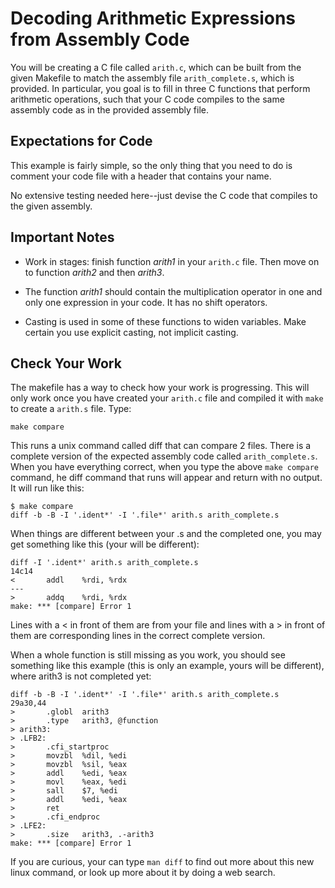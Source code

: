 # Decoding Arithmetic Expressions from Assembly Code

You will be creating a C file called `arith.c`, which can be built from the
given Makefile to match the assembly file `arith_complete.s`, which is
provided. In particular, you goal is to fill in three C functions that perform
arithmetic operations, such that your C code compiles to the same assembly code
as in the provided assembly file.

## Expectations for Code

This example is fairly simple, so the only thing that you need to do is comment
your code file with a header that contains your name.

No extensive testing needed here--just devise the C code that compiles to the
given assembly.

## Important Notes

- Work in stages: finish function *arith1* in your `arith.c` file. Then move on to function *arith2* and then *arith3*.

- The function *arith1* should contain the multiplication operator in one and only one expression in your code. It has no shift operators.

- Casting is used in some of these functions to widen variables. Make certain you use explicit casting, not implicit casting.

## Check Your Work

The makefile has a way to check how your work is progressing.  This will only
work once you have created your `arith.c` file and compiled it with `make`
to create a `arith.s` file. Type:

	make compare

This runs a unix command called diff that can compare 2 files. There is a
complete version of the expected assembly code called `arith_complete.s`.
When you have everything correct, when you type the above `make compare` command, he diff command that runs will appear and return with no output. It will run like this:

	$ make compare
	diff -b -B -I '.ident*' -I '.file*' arith.s arith_complete.s


When things are different between your .s and
the completed one, you may get something like this (your will be different):

	diff -I '.ident*' arith.s arith_complete.s
	14c14
	<       addl    %rdi, %rdx
	---
	>       addq    %rdi, %rdx
	make: *** [compare] Error 1
	
Lines with a < in front of them are from your file and lines with a > in front of them are corresponding lines in the correct complete version.

When a whole function is still missing as you work, you should see something like this example (this is only an example, yours will be different), where arith3 is not completed yet:

```
diff -b -B -I '.ident*' -I '.file*' arith.s arith_complete.s
29a30,44
>       .globl  arith3
>       .type   arith3, @function
> arith3:
> .LFB2:
>       .cfi_startproc
>       movzbl  %dil, %edi
>       movzbl  %sil, %eax
>       addl    %edi, %eax
>       movl    %eax, %edi
>       sall    $7, %edi
>       addl    %edi, %eax
>       ret
>       .cfi_endproc
> .LFE2:
>       .size   arith3, .-arith3
make: *** [compare] Error 1
```

If you are curious, your can type `man diff` to find out more about this new linux command, or look up more about it by doing a web search.
